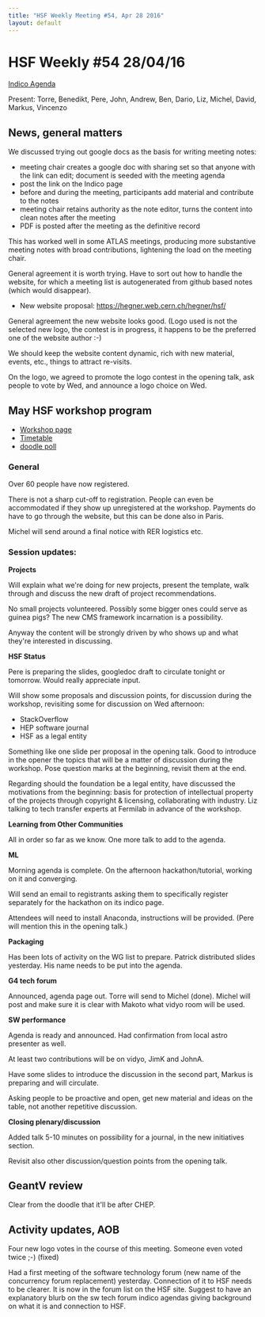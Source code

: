 ```yaml
---
title: "HSF Weekly Meeting #54, Apr 28 2016"
layout: default
---
```


# HSF Weekly #54 28/04/16

[Indico Agenda](https://indico.cern.ch/event/525412/)

Present: Torre, Benedikt, Pere, John, Andrew, Ben, Dario, Liz, Michel, David, Markus, Vincenzo

## News, general matters

We discussed trying out google docs as the basis for writing meeting notes:

- meeting chair creates a google doc with sharing set so that anyone with the link can edit; document is seeded with the meeting agenda
- post the link on the Indico page
- before and during the meeting, participants add material and contribute to the notes
- meeting chair retains authority as the note editor, turns the content into clean notes after the meeting
- PDF is posted after the meeting as the definitive record

This has worked well in some ATLAS meetings, producing more substantive meeting notes with broad contributions, lightening the load on the meeting chair.

General agreement it is worth trying. Have to sort out how to handle the website, for which a meeting list is autogenerated from github based notes (which would disappear).

 - New website proposal: https://hegner.web.cern.ch/hegner/hsf/

General agreement the new website looks good. (Logo used is not the selected new logo, the contest is in progress, it happens to be the preferred one of the website author :-)

We should keep the website content dynamic, rich with new material, events, etc., things to attract re-visits.

On the logo, we agreed to promote the logo contest in the opening talk, ask people to vote by Wed, and announce a logo choice on Wed.

## May HSF workshop program

- [Workshop page](https://indico.cern.ch/event/496146/)
- [Timetable](https://indico.cern.ch/event/496146/other-view?view=standard)
- [doodle poll](http://doodle.com/poll/8hpxredhnci2i8xh)

### General

Over 60 people have now registered.

There is not a sharp cut-off to registration. People can even be accommodated if they show up unregistered at the workshop. Payments do have to go through the website, but this can be done also in Paris.

Michel will send around a final notice with RER logistics etc.

### Session updates:


**Projects**

Will explain what we're doing for new projects, present the template, walk through and discuss the new draft of project recommendations.

No small projects volunteered. Possibly some bigger ones could serve as guinea pigs? The new CMS framework incarnation is a possibility.

Anyway the content will be strongly driven by who shows up and what they're interested in discussing.

**HSF Status**

Pere is preparing the slides, googledoc draft to circulate tonight or tomorrow. Would really appreciate input.

Will show some proposals and discussion points, for discussion during the workshop, revisiting some for discussion on Wed afternoon:

- StackOverflow
- HEP software journal
- HSF as a legal entity

Something like one slide per proposal in the opening talk.
Good to introduce in the opener the topics that will be a matter of discussion during the workshop.
Pose question marks at the beginning, revisit them at the end.

Regarding should the foundation be a legal entity, have discussed the motivations from the beginning: basis for protection of intellectual property of the projects through copyright & licensing, collaborating with industry. Liz talking to tech transfer experts at Fermilab in advance of the workshop.

**Learning from Other Communities**

All in order so far as we know. One more talk to add to the agenda.

**ML**

Morning agenda is complete. On the afternoon hackathon/tutorial, working on it and converging.

Will send an email to registrants asking them to specifically register separately for the hackathon on its indico page.

Attendees will need to install Anaconda, instructions will be provided. (Pere will mention this in the opening talk.)

**Packaging**

Has been lots of activity on the WG list to prepare. Patrick distributed slides yesterday. His name needs to be put into the agenda. 

**G4 tech forum**

Announced, agenda page out. Torre will send to Michel (done). Michel will post and make sure it is clear with Makoto what vidyo room will be used.

**SW performance**

Agenda is ready and announced. Had confirmation from local astro presenter as well. 

At least two contributions will be on vidyo, JimK and JohnA.

Have some slides to introduce the discussion in the second part, Markus is preparing and will circulate. 

Asking people to be proactive and open, get new material and ideas on the table, not another repetitive discussion.

**Closing plenary/discussion**

Added talk 5-10 minutes on possibility for a journal, in the new initiatives section. 

Revisit also other discussion/question points from the opening talk.

## GeantV review

Clear from the doodle that it'll be after CHEP.

## Activity updates, AOB

Four new logo votes in the course of this meeting. Someone even voted twice ;-) (fixed)

Had a first meeting of the software technology forum (new name of the concurrency forum replacement) yesterday.
Connection of it to HSF needs to be clearer. It is now in the forum list on the HSF site. Suggest to have an explanatory blurb on the sw tech forum indico agendas giving background on what it is and connection to HSF.

